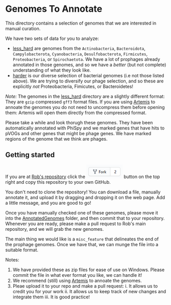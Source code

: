 # Genomes To Annotate

This directory contains a selection of genomes that we are interested in manual curation. 

We have two sets of data for you to analyze:

- [less_hard](less_hard/) are genomes from the `Actinobacteria`, `Bacteroidota`, `Campylobacterota`, `Cyanobacteria`, `Desulfobacterota`, `Firmicutes`, `Proteobacteria`, or `Spirochaetota`. We have a lot of prophages already annotated in those genomes, and so we have a _better_ (but not complete) understanding of what they look like.
- [harder](harder/) is our diverse selection of bacterial genomes (i.e not those listed above). We are trying to diversify our phage selection, and so these are explicitly _not_ Proteobacteria, Fimicutes, or Bacteroidetes!

_Note:_ The genomes in the [less_hard](less_hard/) directory are a slightly different format: They are `gzip` compressed `gff3` format files. If you are using [Artemis](https://www.sanger.ac.uk/tool/artemis/) to annoate the genomes you do not need to uncompress them before opening them: Artemis will open them directly from the compressed format.

Please take a while and look thorugh these genomes. They have been automatically annotated with PhiSpy and we marked genes that have hits to pVOGs and other genes that might be phage genes. We have marked regions of the genome
that we think are phages.

## Getting started

If you are at [Rob's repository](https://github.com/linsalrob/ProphagePredictionComparisons/tree/ProphageAnnotations) click the ![fork me](../img/fork.png) button on the top right and copy this repository to your own GitHub. 

You don't need to clone the repository! You can download a file, manually annotate it, and upload it by dragging and dropping it on the web page. Add a little message, and you are good to go!


Once you have manually checked one of these genomes, please move it into the [AnnotatedGenomes](AnnotatedGenomes) folder, and then commit that to your repository. Whenever you are ready, please make a pull request to Rob's main repository, and 
we will grab the new genomes.

The main thing we would like is a `misc_feature` that delineates the end of the prophage genomes. Once we have that, we can munge the file into a suitable format.

Notes:
1. We have provided these as zip files for ease of use on Windows. Please commit the file in what ever format you like, we can handle it!
2. We recommend (still) using [Artemis](https://www.sanger.ac.uk/tool/artemis/) to annoate the genomes.
3. Pleae upload it to your repo and make a pull request:
   i. It allows us to credit you for your work
   ii. It allows us to keep track of new changes and integrate them
   iii. It is good practice!


